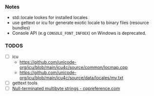 
### Notes
- std::locale lookes for installed locales
- use gettext or icu for generate exotic locale to binary files (resource bundles)
- Console API (e.g `CONSOLE_FONT_INFOEX`) on Windows is deprecated. 

### TODOS
- [ ] icu
    - https://github.com/unicode-org/icu/blob/main/icu4c/source/common/locmap.cpp
    - https://github.com/unicode-org/icu/blob/main/icu4c/source/data/locales/my.txt
- [ ] gettext tools
- [ ] [Null-terminated multibyte strings - cppreference.com](https://en.cppreference.com/w/cpp/string/multibyte)
